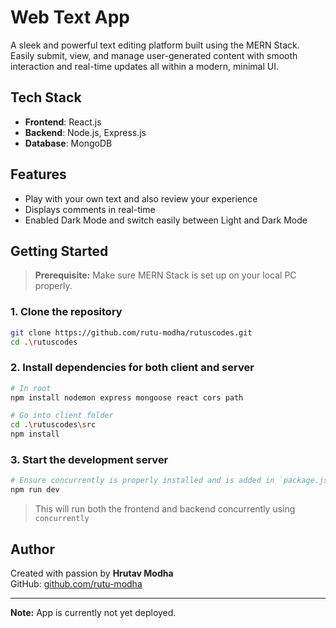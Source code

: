 # Web Text App

A sleek and powerful text editing platform built using the MERN Stack. Easily submit, view, and manage user-generated content with smooth interaction and real-time updates all within a modern, minimal UI.

## Tech Stack

- **Frontend**: React.js  
- **Backend**: Node.js, Express.js  
- **Database**: MongoDB

## Features

- Play with your own text and also review your experience 
- Displays comments in real-time
- Enabled Dark Mode and switch easily between Light and Dark Mode

## Getting Started

> **Prerequisite:** Make sure MERN Stack is set up on your local PC properly.

### 1. Clone the repository

```bash
git clone https://github.com/rutu-modha/rutuscodes.git
cd .\rutuscodes
```

### 2. Install dependencies for both client and server

```bash
# In root
npm install nodemon express mongoose react cors path

# Go into client folder
cd .\rutuscodes\src
npm install
```

### 3. Start the development server

```bash
# Ensure concurrently is properly installed and is added in `package.json` to handle frontend and backend concurrently
npm run dev
```

> This will run both the frontend and backend concurrently using `concurrently`

## Author

Created with passion by **Hrutav Modha**  
GitHub: [github.com/rutu-modha](https://github.com/rutu-modha)

---

**Note:** App is currently not yet deployed.
